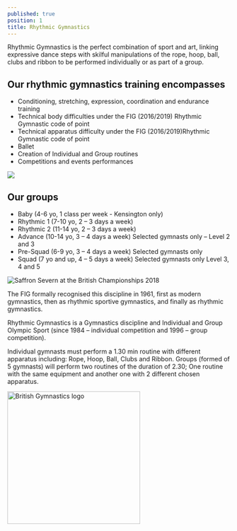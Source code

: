 ```yaml
---
published: true
position: 1
title: Rhythmic Gymnastics
---
```

Rhythmic Gymnastics is the perfect combination of sport and art, linking expressive dance steps with skilful manipulations of the rope, hoop, ball, clubs and ribbon to be performed individually or as part of a group.

## Our rhythmic gymnastics training encompasses

* Conditioning, stretching, expression, coordination and endurance training
* Technical body difficulties under the FIG (2016/2019) Rhythmic Gymnastic code of point
* Technical apparatus difficulty under the FIG (2016/2019)Rhythmic Gymnastic code of point
* Ballet
* Creation of Individual and Group routines
* Competitions and events performances

![](/assets/rhythmic-gymnastic.jpeg)

## Our groups

* Baby (4-6 yo, 1 class per week - Kensington only)
* Rhythmic 1 (7-10 yo, 2 – 3 days a week)
* Rhythmic 2 (11-14 yo, 2 – 3 days a week)
* Advance (10-14 yo, 3 – 4 days a week) Selected gymnasts only – Level 2 and 3
* Pre-Squad (6-9 yo, 3 – 4 days a week) Selected gymnasts only
* Squad (7 yo and up, 4 – 5 days a week) Selected gymnasts only Level 3, 4 and 5

![Saffron Severn at the British Championships 2018](/assets/disciplines-rhythmic-gymnastics.jpg)

The FIG formally recognised this discipline in 1961, first as modern gymnastics, then as rhythmic sportive gymnastics, and finally as rhythmic gymnastics.

Rhythmic Gymnastics is a Gymnastics discipline and Individual and Group Olympic Sport (since 1984 – individual competition and 1996 – group competition).

Individual gymnasts must perform a 1.30 min routine with different apparatus including: Rope, Hoop, Ball, Clubs and Ribbon. Groups (formed of 5 gymnasts) will perform two routines of the duration of 2.30; One routine with the same equipment and another one with 2 different chosen apparatus.

<img src="/assets/british-gymnastics-logo.png" alt="British Gymnastics logo" style="width:300px;border-radius:0;" />
